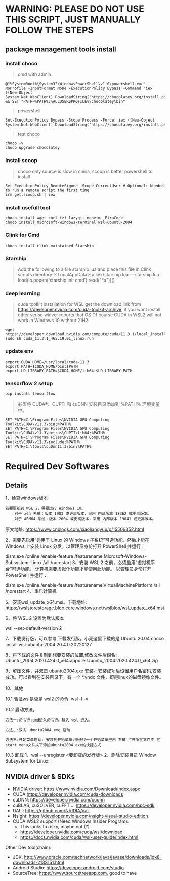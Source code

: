 
# WARNING: PLEASE DO NOT USE THIS SCRIPT, JUST MANUALLY FOLLOW THE STEPS

## package management tools install

### install choco

> cmd with admin

```
@"%SystemRoot%\System32\WindowsPowerShell\v1.0\powershell.exe" -NoProfile -InputFormat None -ExecutionPolicy Bypass -Command "iex ((New-Object System.Net.WebClient).DownloadString('https://chocolatey.org/install.ps1'))" && SET "PATH=%PATH%;%ALLUSERSPROFILE%\chocolatey\bin"

```

> powershell

```
Set-ExecutionPolicy Bypass -Scope Process -Force; iex ((New-Object System.Net.WebClient).DownloadString('https://chocolatey.org/install.ps1'))

```

> test choco

```
choco -v
choco upgrade chocolatey

```

### install scoop
>
> choco only source is slow in china, scoop is better
> powershell to install

```
Set-ExecutionPolicy RemoteSigned -Scope CurrentUser # Optional: Needed to run a remote script the first time
irm get.scoop.sh | iex

```

### install usefull tool

```
choco install wget curl fzf lazygit neovim  FiraCode 
choco install microsoft-windows-terminal wsl-ubuntu-2004

```

### Clink for Cmd

` choco install clink-maintained Starship `

### Starship
>
> Add the following to a file starship.lua and place this file in Clink scripts directory:%LocalAppData%\clink\starship.lua
> -- starship.lua
> load(io.popen('starship init cmd'):read("*a"))()

### deep learning
>
> cuda toolkit installation for WSL
> get the download link from <https://developer.nvidia.com/cuda-toolkit-archive>,
> if you want install other veriso
> winver reports that OS Of course CUDA in WSL2 will not work in Windows 10 without 21H2.

```
wget https://developer.download.nvidia.com/compute/cuda/11.3.1/local_installers/cuda_11.3.1_465.19.01_linux.run
sudo sh cuda_11.3.1_465.19.01_linux.run

```

### update env

```
export CUDA_HOME=/usr/local/cuda-11.3
export PATH=$CUDA_HOME/bin:$PATH
export LD_LIBRARY_PATH=$CUDA_HOME/lib64:$LD_LIBRARY_PATH

```

### tensorflow 2 setup

` pip install tensorflow `

> 必须将 CUDA®、CUPTI 和 cuDNN 安装目录添加到 %PATH% 环境变量中。

```
SET PATH=C:\Program Files\NVIDIA GPU Computing Toolkit\CUDA\v11.3\bin;%PATH%
SET PATH=C:\Program Files\NVIDIA GPU Computing Toolkit\CUDA\v11.3\extras\CUPTI\lib64;%PATH%
SET PATH=C:\Program Files\NVIDIA GPU Computing Toolkit\CUDA\v11.3\include;%PATH%
SET PATH=C:\tools\cuDnn11.3\bin;%PATH%

```

# Required Dev Softwares

## Details

1、检查windows版本

    若要更新到 WSL 2，需要运行 Windows 10。
        对于 x64 系统：版本 1903 或更高版本，采用 内部版本 18362 或更高版本。
        对于 ARM64 系统：版本 2004 或更高版本，采用 内部版本 19041 或更高版本。

原文地址: <https://www.cnblogs.com/xiaoliangyuu/p/15506352.html>

2、需要先启用“适用于 Linux 的 Windows 子系统”可选功能，然后才能在 Windows 上安装 Linux 分发。以管理员身份打开 PowerShell 并运行：

dism.exe /online /enable-feature /featurename:Microsoft-Windows-Subsystem-Linux /all /norestart
3、安装 WSL 2 之前，必须启用“虚拟机平台”可选功能。 计算机需要虚拟化功能才能使用此功能。 以管理员身份打开 PowerShell 并运行：

dism.exe /online /enable-feature /featurename:VirtualMachinePlatform /all /norestart
4、重启计算机

5、安装wsl_update_x64.msi。下载地址: <https://wslstorestorage.blob.core.windows.net/wslblob/wsl_update_x64.msi>

6、将 WSL 2 设置为默认版本

wsl --set-default-version 2

7、下载发行版，可以参考 下载发行版，小亮这里下载的是 Ubuntu 20.04
choco install  wsl-ubuntu-2004 20.4.0.20220127

8、将下载的文件复制到想要安装的位置,修改文件后缀名: Ubuntu_2004.2020.424.0_x64.appx -> Ubuntu_2004.2020.424.0_x64.zip

9、解压文件，并双击 ubuntu2004.exe 安装。安装成功后设置用户名密码,安装成功。可以看到在安装目录下，有一个 *.vhdx 文件，即是linux的磁盘镜像文件。

10、其他

10.1 验证wsl是否是 wsl2 的命令: wsl -l -v

10.2 启动方法。

    方法一:命令行:cmd进入命令行。输入 wsl 进入。  

    方法二:双击 ubuntu2004.exe 启动  

    方法三:开始菜单启动: 安装到开始菜单:随便找一个开始菜单应用 右键-打开所在文件夹 在start menu文件夹下添加ubuntu2004.exe的快捷方式

10.3 卸载 1、wsl --unregister <要卸载的发行版>   2、删除安装目录
Window Subsystem for Linux:

## NVIDIA driver & SDKs

- NVIDIA driver: <https://www.nvidia.com/Download/index.aspx>
- CUDA <https://developer.nvidia.com/cuda-downloads>
- cuDNN: <https://developer.nvidia.com/cudnn>
- cuBLAS, cuSOLVER, cuFFT...: <https://developer.nvidia.com/hpc-sdk>
- DALI: <https://github.com/NVIDIA/dali>
- Nsight: <https://developer.nvidia.com/nsight-visual-studio-edition>
- CUDA WSL2 support (Need Windows Insider Program):
  - This looks to risky, maybe not (?).
  - <https://developer.nvidia.com/cuda/wsl/download>
  - <https://docs.nvidia.com/cuda/wsl-user-guide/index.html>

Other Dev tool(chain):

- JDK: <http://www.oracle.com/technetwork/java/javase/downloads/jdk8-downloads-2133151.html>
- Android Studio: <https://developer.android.com/studio>
- SourceTree: <https://www.sourcetreeapp.com>, good to have
